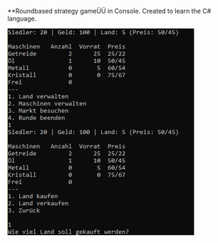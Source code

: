 **Roundbased strategy gameÜÜ in Console. Created to learn the C# language. 

![alt text](ConsolePurchase.png) 

